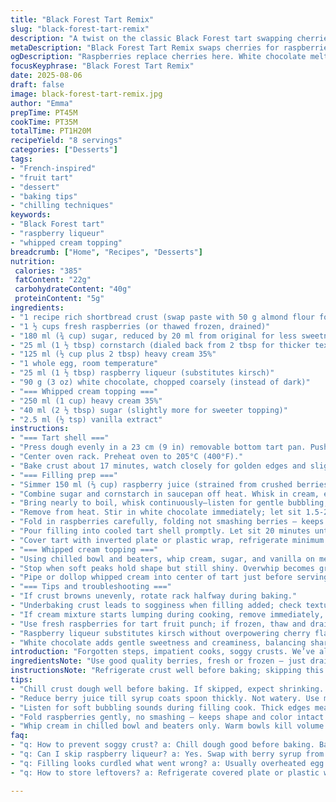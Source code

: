 ```yaml
---
title: "Black Forest Tart Remix"
slug: "black-forest-tart-remix"
description: "A twist on the classic Black Forest tart swapping cherries and chocolate intensities. Uses raspberries instead of griottes for a sharper bite and white chocolate melting gently into the cream base. Thin almond flour base swapped for a rich shortbread crust. Kirsch swapped with raspberry liqueur for subtler fruit notes. Tactile and visual cues prioritized for baking and chilling. Tips for spotting crust readiness, cream thickness, and proper fruit reduction. Sensory-rich instructions to fine tune timing in any home kitchen. Perfect for those who’ve struggled with soggy crusts or runny filling in classic recipes."
metaDescription: "Black Forest Tart Remix swaps cherries for raspberries, white chocolate in cream, shortbread crust; sensory cues guide baking and chilling for firm textures."
ogDescription: "Raspberries replace cherries here. White chocolate melts into cream while shortbread crust bakes golden. Watch bubbling, texture, chill times for right set."
focusKeyphrase: "Black Forest Tart Remix"
date: 2025-08-06
draft: false
image: black-forest-tart-remix.jpg
author: "Emma"
prepTime: PT45M
cookTime: PT35M
totalTime: PT1H20M
recipeYield: "8 servings"
categories: ["Desserts"]
tags:
- "French-inspired"
- "fruit tart"
- "dessert"
- "baking tips"
- "chilling techniques"
keywords:
- "Black Forest tart"
- "raspberry liqueur"
- "whipped cream topping"
breadcrumb: ["Home", "Recipes", "Desserts"]
nutrition: 
 calories: "385"
 fatContent: "22g"
 carbohydrateContent: "40g"
 proteinContent: "5g"
ingredients:
- "1 recipe rich shortbread crust (swap paste with 50 g almond flour for nuttier base)"
- "1 ½ cups fresh raspberries (or thawed frozen, drained)"
- "180 ml (¾ cup) sugar, reduced by 20 ml from original for less sweetness"
- "25 ml (1 ½ tbsp) cornstarch (dialed back from 2 tbsp for thicker texture)"
- "125 ml (½ cup plus 2 tbsp) heavy cream 35%"
- "1 whole egg, room temperature"
- "25 ml (1 ½ tbsp) raspberry liqueur (substitutes kirsch)"
- "90 g (3 oz) white chocolate, chopped coarsely (instead of dark)"
- "=== Whipped cream topping ==="
- "250 ml (1 cup) heavy cream 35%"
- "40 ml (2 ½ tbsp) sugar (slightly more for sweeter topping)"
- "2.5 ml (½ tsp) vanilla extract"
instructions:
- "=== Tart shell ==="
- "Press dough evenly in a 23 cm (9 in) removable bottom tart pan. Push firmly into corners and edges — don’t skimp or sides will shrink. Fork-prick base. Refrigerate 35 minutes to prevent shrinking during bake."
- "Center oven rack. Preheat oven to 205°C (400°F)."
- "Bake crust about 17 minutes, watch closely for golden edges and slightly darker base spots. If bubbling, prick crust again. Let cool fully. Cooling crust while preparing filling prevents sogginess."
- "=== Filling prep ==="
- "Simmer 150 ml (⅔ cup) raspberry juice (strained from crushed berries) over medium heat until reduced by half, about 8-10 minutes. Take your time until syrup coats back of spoon thickly; too watery ruins consistency."
- "Combine sugar and cornstarch in saucepan off heat. Whisk in cream, egg, raspberry liqueur and reduced juice until smooth. Heat gently."
- "Bring nearly to boil, whisk continuously—listen for gentle bubbling, thickening around edges signals near readiness. Simmer 25 seconds more; too long curdles egg."
- "Remove from heat. Stir in white chocolate immediately; let sit 1.5-2 minutes to melt fully into hot cream. Stir til smooth and glossy."
- "Fold in raspberries carefully, folding not smashing berries — keeps visual appeal intact."
- "Pour filling into cooled tart shell promptly. Let sit 20 minutes until just thickened but still fluid on surface."
- "Cover tart with inverted plate or plastic wrap, refrigerate minimum 3½ hours or until chilled and set well. Overnight is best if possible."
- "=== Whipped cream topping ==="
- "Using chilled bowl and beaters, whip cream, sugar, and vanilla on medium-high speed."
- "Stop when soft peaks hold shape but still shiny. Overwhip becomes grainy and dry. Soft sheen guides perfect peak stage."
- "Pipe or dollop whipped cream into center of tart just before serving. Garnish with few fresh raspberries or thin lemon zest strips for brightness."
- "=== Tips and troubleshooting ==="
- "If crust browns unevenly, rotate rack halfway during baking."
- "Underbaking crust leads to sogginess when filling added; check texture by pressing edge gently with spatula tip — firm with slight springiness."
- "If cream mixture starts lumping during cooking, remove immediately, cool slightly before whisking back to smooth to avoid scrambled eggs."
- "Use fresh raspberries for tart fruit punch; if frozen, thaw and drain excess liquid for best results."
- "Raspberry liqueur substitutes kirsch without overpowering cherry flavor; omit for non-alcoholic, use syrup from preserved berries instead."
- "White chocolate adds gentle sweetness and creaminess, balancing sharp raspberries better than dark chocolate in this tweak."
introduction: "Forgotten steps, impatient cooks, soggy crusts. We’ve all been there. The sly moisture from fruit sometimes ruins the golden crunch you crave. Tried to rely on exact minutes, no dice. Timing? Forget it — sights and smells call play. Tart dough too soft or tough? Chill till it slaps back. The filling? A dance of thickening cream and melted chocolate blending fruit essence until smooth, glossy. You can almost hear the soft bubbling when it's right. Tried dark chocolate before, but melding raspberries with white chocolate gives a surprising mellow balance. Whip that cream till it holds firm peaks but still looks like clouds. No overbeating, no grainy fluffs. These little insights move beyond the recipe’s words. Real kitchen experience driving you through every step."
ingredientsNote: "Use good quality berries, fresh or frozen – just drain them well to prevent watery fillings. Almond flour in crust amps nuttiness and firms dough without extra handling. Cornstarch slight reduction thickens filling without rubberiness. White chocolate melts differently than dark, so patience after heating is key to prevent breaking sauce. Raspberry liqueur replaces kirsch more gently; skip for kids and add a splash of berry syrup instead. Cream must be cold and full fat for best whipping. Watch sugar quantities – tweaking them changes not just taste but texture of both filling and whipped topping. Avoid substitutions like margarine or low-fat dairy in crust; results fall flat. The balance between sweet, tart, and rich is fragile here – slight changes transform the tart’s character entirely."
instructionsNote: "Refrigerate crust well before baking; skipping this step means dough shrinks and warps under heat. The smell of toasting butter hints crust is ready. If you see bubbling cracks early on, poke the base again — eliminates air pockets. Reducing berry juice until it coats spoon thickly is your thickening agent’s secret. Stir cream, egg, and syrup off heat then gradually raise temperature for smoothness; sudden heat risks curdling. Recognize soft bubbling sounds under simmer as cue to finish cooking filling. Adding chocolate off heat prevents separation or graininess. Folding in berries quickly protects their shape but also traps them perfectly in custard. Cooling tart covered guards against skin forming on top. Whipping cream in chilled bowl every time; warm bowls soak up fat and ruin volume. Stop whipping at shiny peaks — under or overwhip, entire texture mucked. Serving right out of fridge ensures slice cleanly with true contrasting textures."
tips:
- "Chill crust dough well before baking. If skipped, expect shrinking. Feel edges with spatula — slight spring means ready. Look for toasty butter scent. Early bubbling? Poke base again to avoid air pockets. Heating crust unevenly? Rotate rack midway."
- "Reduce berry juice till syrup coats spoon thickly. Not watery. Use medium heat, patience key. Thickened juice controls filling texture better than max cornstarch. Combine sugar and starch cold first to stop lumps. Gradual heat rise prevents curdle."
- "Listen for soft bubbling sounds during filling cook. Thick edges mean near done. Overcook and eggs scramble. Remove heat, add chopped white chocolate right away. Let sit 90-120 seconds off heat to fully melt and blend. Stir smooth but don’t overwork."
- "Fold raspberries gently, no smashing — keeps shape and color intact. Pour filling quickly but not hot into cooled crust; surface may wrinkle if crust warm. Cover tart while cooling to prevent film skin formation. Chill minimum 3.5 hours; overnight better for firm set."
- "Whip cream in chilled bowl and beaters only. Warm bowls kill volume. Sugar quantity changes sweetness and texture; weigh carefully. Stop at shiny soft peaks. Tips hold but shine remains. Overwhip turns grainy, dry. Pipe or spoon topping just before serving for appearance."
faq:
- "q: How to prevent soggy crust? a: Chill dough good before baking. Bake till edges golden and smell toasty butter. Poke base if bubbling early. Cool crust fully before filling. Cover during cooling. Timing critical to avoid moisture soak."
- "q: Can I skip raspberry liqueur? a: Yes. Swap with berry syrup from preserves or reduce juice more. Liqueur adds aroma, but tart still works without. Adjust sugar slightly to balance sweetness. Avoid other alcohols as they alter flavor."
- "q: Filling looks curdled what went wrong? a: Usually overheated egg. Heat gently, whisk off heat before raising temps. Soft bubbling signals doneness — stop soon after. Quick removal and stirring in white chocolate cools filling, smooths texture. More starch or lower heat helps."
- "q: How to store leftovers? a: Refrigerate covered plate or plastic wrap tight. Keeps texture best for 2 days. Freezing not ideal due to cream and fruit moisture. For longer keep, separate topping then add fresh whipped cream before serving."

---
```

